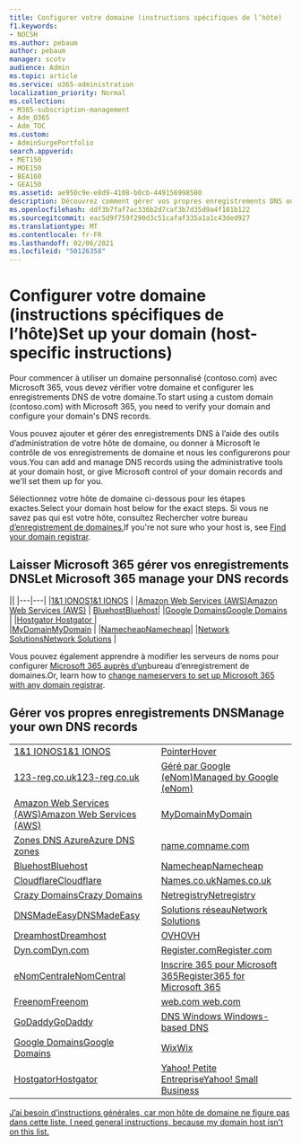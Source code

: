 ```yaml
---
title: Configurer votre domaine (instructions spécifiques de l’hôte)
f1.keywords:
- NOCSH
ms.author: pebaum
author: pebaum
manager: scotv
audience: Admin
ms.topic: article
ms.service: o365-administration
localization_priority: Normal
ms.collection:
- M365-subscription-management
- Adm_O365
- Adm_TOC
ms.custom:
- AdminSurgePortfolio
search.appverid:
- MET150
- MOE150
- BEA160
- GEA150
ms.assetid: ae950c9e-e8d9-4108-b0cb-449156998580
description: Découvrez comment gérer vos propres enregistrements DNS ou laisser Microsoft gérer vos enregistrements DNS pour vous.
ms.openlocfilehash: ddf3b7faf7ac336b2d7caf3b7d35d9a4f101b122
ms.sourcegitcommit: eac5d9f759f290d3c51cafaf335a1a1c43ded927
ms.translationtype: MT
ms.contentlocale: fr-FR
ms.lasthandoff: 02/06/2021
ms.locfileid: "50126358"
---
```

# <a name="set-up-your-domain-host-specific-instructions"></a><span data-ttu-id="383ec-103">Configurer votre domaine (instructions spécifiques de l’hôte)</span><span class="sxs-lookup"><span data-stu-id="383ec-103">Set up your domain (host-specific instructions)</span></span>

<span data-ttu-id="383ec-104">Pour commencer à utiliser un domaine personnalisé (contoso.com) avec Microsoft 365, vous devez vérifier votre domaine et configurer les enregistrements DNS de votre domaine.</span><span class="sxs-lookup"><span data-stu-id="383ec-104">To start using a custom domain (contoso.com) with Microsoft 365, you need to verify your domain and configure your domain's DNS records.</span></span> 
  
<span data-ttu-id="383ec-105">Vous pouvez ajouter et gérer des enregistrements DNS à l’aide des outils d’administration de votre hôte de domaine, ou donner à Microsoft le contrôle de vos enregistrements de domaine et nous les configurerons pour vous.</span><span class="sxs-lookup"><span data-stu-id="383ec-105">You can add and manage DNS records using the administrative tools at your domain host, or give Microsoft control of your domain records and we'll set them up for you.</span></span>
  
<span data-ttu-id="383ec-106">Sélectionnez votre hôte de domaine ci-dessous pour les étapes exactes.</span><span class="sxs-lookup"><span data-stu-id="383ec-106">Select your domain host below for the exact steps.</span></span> <span data-ttu-id="383ec-107">Si vous ne savez pas qui est votre hôte, consultez Rechercher votre bureau [d’enregistrement de domaines.](find-your-domain-registrar.md)</span><span class="sxs-lookup"><span data-stu-id="383ec-107">If you're not sure who your host is, see [Find your domain registrar](find-your-domain-registrar.md).</span></span>
  

## <a name="let-microsoft-365-manage-your-dns-records"></a><span data-ttu-id="383ec-108">Laisser Microsoft 365 gérer vos enregistrements DNS</span><span class="sxs-lookup"><span data-stu-id="383ec-108">Let Microsoft 365 manage your DNS records</span></span>

||
|---|---|
|[<span data-ttu-id="383ec-109">1&1 IONOS</span><span class="sxs-lookup"><span data-stu-id="383ec-109">1&1 IONOS</span></span>](../dns/change-nameservers-at-1-1-internet.md) |
|[<span data-ttu-id="383ec-110">Amazon Web Services (AWS)</span><span class="sxs-lookup"><span data-stu-id="383ec-110">Amazon Web Services (AWS)</span></span>](../dns/change-nameservers-at-aws.md) |
 [<span data-ttu-id="383ec-111">Bluehost</span><span class="sxs-lookup"><span data-stu-id="383ec-111">Bluehost</span></span>](../dns/change-nameservers-at-bluehost.md)|
|[<span data-ttu-id="383ec-112">Google Domains</span><span class="sxs-lookup"><span data-stu-id="383ec-112">Google   Domains</span></span>](../dns/change-nameservers-at-google-domains.md) |
|[<span data-ttu-id="383ec-113">Hostgator   </span><span class="sxs-lookup"><span data-stu-id="383ec-113">Hostgator   </span></span>](../dns/change-nameservers-at-hostgator.md)  |  
|[<span data-ttu-id="383ec-114">MyDomain</span><span class="sxs-lookup"><span data-stu-id="383ec-114">MyDomain</span></span>](../dns/change-nameservers-at-mydomain.md) | 
|[<span data-ttu-id="383ec-115">Namecheap</span><span class="sxs-lookup"><span data-stu-id="383ec-115">Namecheap</span></span>](../dns/change-nameservers-at-namecheap.md)|
|[<span data-ttu-id="383ec-116">Network Solutions</span><span class="sxs-lookup"><span data-stu-id="383ec-116">Network Solutions</span></span>](../dns/change-nameservers-at-network-solutions.md) |  

<span data-ttu-id="383ec-117">Vous pouvez également apprendre à modifier les serveurs de noms pour configurer [Microsoft 365 auprès d’un](change-nameservers-at-any-domain-registrar.md)bureau d’enregistrement de domaines.</span><span class="sxs-lookup"><span data-stu-id="383ec-117">Or, learn how to [change nameservers to set up Microsoft 365 with any domain registrar](change-nameservers-at-any-domain-registrar.md).</span></span>

## <a name="manage-your-own-dns-records"></a><span data-ttu-id="383ec-118">Gérer vos propres enregistrements DNS</span><span class="sxs-lookup"><span data-stu-id="383ec-118">Manage your own DNS records</span></span>

|                           |                          |
|---------------------------|--------------------------|
| [<span data-ttu-id="383ec-119">1&1 IONOS</span><span class="sxs-lookup"><span data-stu-id="383ec-119">1&1 IONOS</span></span>](../dns/create-dns-records-at-1-1-internet.md) | [<span data-ttu-id="383ec-120">Pointer</span><span class="sxs-lookup"><span data-stu-id="383ec-120">Hover</span></span>](../dns/create-dns-records-at-hover.md) |
| [<span data-ttu-id="383ec-121">123-reg.co.uk</span><span class="sxs-lookup"><span data-stu-id="383ec-121">123-reg.co.uk</span></span>](../dns/create-dns-records-at-123-reg-co-uk.md) | [<span data-ttu-id="383ec-122">Géré par Google (eNom)</span><span class="sxs-lookup"><span data-stu-id="383ec-122">Managed   by Google (eNom)</span></span>](../dns/create-dns-records-for-domain-managed-by-google-enom.md)|
| [<span data-ttu-id="383ec-123">Amazon Web Services (AWS)</span><span class="sxs-lookup"><span data-stu-id="383ec-123">Amazon Web Services (AWS)</span></span>](../dns/create-dns-records-at-aws.md) | [<span data-ttu-id="383ec-124">MyDomain</span><span class="sxs-lookup"><span data-stu-id="383ec-124">MyDomain</span></span>](../dns/create-dns-records-at-mydomain.md) |
| [<span data-ttu-id="383ec-125">Zones DNS Azure</span><span class="sxs-lookup"><span data-stu-id="383ec-125">Azure DNS zones</span></span>](../dns/create-dns-records-for-azure-dns-zones.md) | [<span data-ttu-id="383ec-126">name.com</span><span class="sxs-lookup"><span data-stu-id="383ec-126">name.com</span></span>](../dns/create-dns-records-at-name-com.md) |
| [<span data-ttu-id="383ec-127">Bluehost</span><span class="sxs-lookup"><span data-stu-id="383ec-127">Bluehost</span></span>](../dns/create-dns-records-at-bluehost.md) | [<span data-ttu-id="383ec-128">Namecheap</span><span class="sxs-lookup"><span data-stu-id="383ec-128">Namecheap</span></span>](../dns/create-dns-records-at-namecheap.md)|
| [<span data-ttu-id="383ec-129">Cloudflare</span><span class="sxs-lookup"><span data-stu-id="383ec-129">Cloudflare</span></span>](../dns/create-dns-records-at-cloudflare.md)| [<span data-ttu-id="383ec-130">Names.co.uk</span><span class="sxs-lookup"><span data-stu-id="383ec-130">Names.co.uk</span></span>](../dns/create-dns-records-at-names-co-uk.md) |
|  [<span data-ttu-id="383ec-131">Crazy Domains</span><span class="sxs-lookup"><span data-stu-id="383ec-131">Crazy Domains</span></span>](../dns/create-dns-records-at-crazy-domains.md)| [<span data-ttu-id="383ec-132">Netregistry</span><span class="sxs-lookup"><span data-stu-id="383ec-132">Netregistry</span></span>](../dns/create-dns-records-at-netregistry.md) |
|[<span data-ttu-id="383ec-133">DNSMadeEasy</span><span class="sxs-lookup"><span data-stu-id="383ec-133">DNSMadeEasy</span></span>](../dns/create-dns-records-at-dnsmadeeasy.md) | [<span data-ttu-id="383ec-134">Solutions réseau</span><span class="sxs-lookup"><span data-stu-id="383ec-134">Network   Solutions</span></span>](../dns/create-dns-records-at-network-solutions.md) |
|[<span data-ttu-id="383ec-135">Dreamhost</span><span class="sxs-lookup"><span data-stu-id="383ec-135">Dreamhost</span></span>](../dns/create-dns-records-at-dreamhost.md)  | [<span data-ttu-id="383ec-136">OVH</span><span class="sxs-lookup"><span data-stu-id="383ec-136">OVH</span></span>](../dns/create-dns-records-at-ovh.md) |
|  [<span data-ttu-id="383ec-137">Dyn.com</span><span class="sxs-lookup"><span data-stu-id="383ec-137">Dyn.com</span></span>](../dns/create-dns-records-at-dyn-com.md) | [<span data-ttu-id="383ec-138">Register.com</span><span class="sxs-lookup"><span data-stu-id="383ec-138">Register.com</span></span>](../dns/create-dns-records-at-register-com.md) |
| [<span data-ttu-id="383ec-139">eNomCentral</span><span class="sxs-lookup"><span data-stu-id="383ec-139">eNomCentral</span></span>](../dns/create-dns-records-at-enomcentral.md)| [<span data-ttu-id="383ec-140">Inscrire 365 pour Microsoft 365</span><span class="sxs-lookup"><span data-stu-id="383ec-140">Register365 for Microsoft 365</span></span>](../dns/create-dns-records-at-register365.md)  |
| [<span data-ttu-id="383ec-141">Freenom</span><span class="sxs-lookup"><span data-stu-id="383ec-141">Freenom</span></span>](../dns/create-dns-records-at-freenom.md) | [<span data-ttu-id="383ec-142"> web.com </span><span class="sxs-lookup"><span data-stu-id="383ec-142"> web.com </span></span>](../dns/create-dns-records-at-web-com.md)|
|[<span data-ttu-id="383ec-143">GoDaddy</span><span class="sxs-lookup"><span data-stu-id="383ec-143">GoDaddy</span></span>](../dns/create-dns-records-at-godaddy.md)|[<span data-ttu-id="383ec-144"> DNS Windows</span><span class="sxs-lookup"><span data-stu-id="383ec-144"> Windows-based DNS</span></span>](../dns/create-dns-records-using-windows-based-dns.md)   |
| [<span data-ttu-id="383ec-145">Google Domains</span><span class="sxs-lookup"><span data-stu-id="383ec-145">Google Domains</span></span>](../dns/create-dns-records-at-google-domains.md) |[<span data-ttu-id="383ec-146">Wix</span><span class="sxs-lookup"><span data-stu-id="383ec-146">Wix</span></span>](../dns/create-dns-records-at-wix.md) |
|[<span data-ttu-id="383ec-147">Hostgator</span><span class="sxs-lookup"><span data-stu-id="383ec-147">Hostgator</span></span>](../dns/create-dns-records-at-hostgator.md)  | [<span data-ttu-id="383ec-148">Yahoo!   Petite Entreprise</span><span class="sxs-lookup"><span data-stu-id="383ec-148">Yahoo!   Small Business</span></span>](../dns/create-dns-records-at-yahoo-small-business.md)  |

[<span data-ttu-id="383ec-149">J’ai besoin d’instructions générales, car mon hôte de domaine ne figure pas dans cette liste. </span><span class="sxs-lookup"><span data-stu-id="383ec-149">I need general instructions, because my domain host isn't on this list. </span></span>](create-dns-records-at-any-dns-hosting-provider.md)
   

